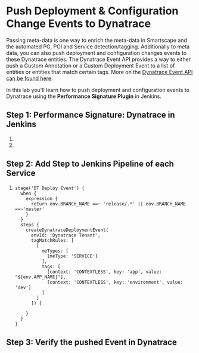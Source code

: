 # Push Deployment & Configuration Change Events to Dynatrace

Passing meta-data is one way to enrich the meta-data in Smartscape and the automated PG, PGI and Service detection/tagging. Additionally to meta data, you can also push deployment and configuration changes events to these Dynatrace entities. The Dynatrace Event API provides a way to either push a Custom Annotation or a Custom Deployment Event to a list of entities or entities that match certain tags. More on the [Dynatrace Event API can be found here](https://www.dynatrace.com/support/help/dynatrace-api/events/how-do-i-push-events-from-3rd-party-systems/).

In this lab you'll learn how to push deployment and configuration events to Dynatrace using the **Performance Signature Plugin** in Jenkins.

## Step 1: Performance Signature: Dynatrace in Jenkins
1. 
1. 

## Step 2: Add Step to Jenkins Pipeline of each Service

1. 
    ```
    stage('DT Deploy Event') {
      when {
        expression {
          return env.BRANCH_NAME ==~ 'release/.*' || env.BRANCH_NAME ==~'master'
        }
      }
      steps {
        createDynatraceDeploymentEvent(
          envId: 'Dynatrace Tenant',
          tagMatchRules: [
            [
              meTypes: [
                [meType: 'SERVICE']
              ],
              tags: [
                [context: 'CONTEXTLESS', key: 'app', value: "${env.APP_NAME}"],
                [context: 'CONTEXTLESS', key: 'environment', value: 'dev']
              ]
            ]
          ]) {

        }
      }
    }
    ```

## Step 3: Verify the pushed Event in Dynatrace